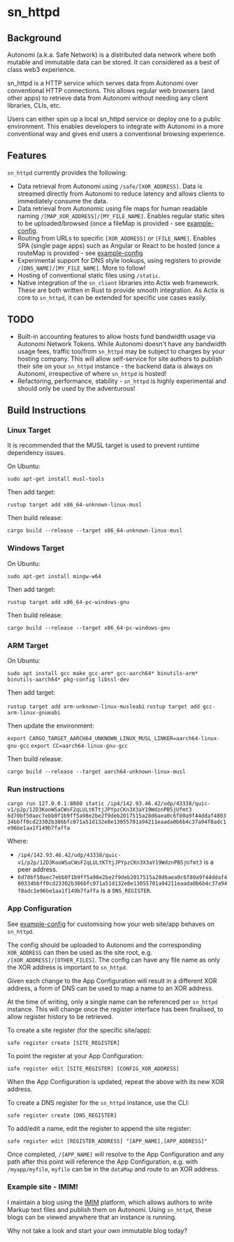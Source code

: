 # sn_httpd

## Background

Autonomi (a.k.a. Safe Network) is a distributed data network where both mutable and immutable data can be stored. It can
considered as a best of class web3 experience.

sn_httpd is a HTTP service which serves data from Autonomi over conventional HTTP connections. This allows regular
web browsers (and other apps) to retrieve data from Autonomi without needing any client libraries, CLIs, etc.

Users can either spin up a local sn_httpd service or deploy one to a public environment. This enables developers to
integrate with Autonomi in a more conventional way and gives end users a conventional browsing experience.

## Features

`sn_httpd` currently provides the following:

- Data retrieval from Autonomi using `/safe/[XOR_ADDRESS]`. Data is streamed directly from Autonomi to reduce
  latency and allows clients to immediately consume the data.
- Data retrieval from Autonomic using file maps for human readable naming `/[MAP_XOR_ADDRESS]/[MY_FILE_NAME]`. Enables
  regular static sites to be uploaded/browsed (once a fileMap is provided - see [example-config](app-config.json).
- Routing from URLs to specific `[XOR_ADDRESS]` or `[FILE_NAME]`. Enables SPA (single page apps) such as Angular or
  React to be hosted (once a routeMap is provided - see [example-config](app-config.json)
- Experimental support for DNS style lookups, using registers to provide `/[DNS_NAME]/[MY_FILE_NAME]`. More to follow!
- Hosting of conventional static files using `/static`.
- Native integration of the `sn_client` libraries into Actix web framework. These are both written in Rust to provide
  smooth integration. As Actix is core to `sn_httpd`, it can be extended for specific use cases easily. 
  
## TODO

- Built-in accounting features to allow hosts fund bandwidth usage via Autonomi Network Tokens. While Autonomi doesn't
  have any bandwidth usage fees, traffic too/from `sn_httpd` may be subject to charges by your hosting company. This
  will allow self-service for site authors to publish their site on your `sn_httpd` instance - the backend data is
  always on Autonomi, irrespective of where `sn_httpd` is hosted!
- Refactoring, performance, stability - `sn_httpd` is highly experimental and should only be used by the adventurous!

## Build Instructions

### Linux Target

It is recommended that the MUSL target is used to prevent runtime dependency issues.

On Ubuntu:

`sudo apt-get install musl-tools`

Then add target:

`rustup target add x86_64-unknown-linux-musl`

Then build release:

`cargo build --release --target x86_64-unknown-linux-musl`

### Windows Target

On Ubuntu:

`sudo apt-get install mingw-w64`

Then add target:

`rustup target add x86_64-pc-windows-gnu`

Then build release:

`cargo build --release --target x86_64-pc-windows-gnu`

### ARM Target

On Ubuntu:

`sudo apt install gcc make gcc-arm* gcc-aarch64* binutils-arm* binutils-aarch64* pkg-config libssl-dev`

Then add target:

`rustup target add arm-unknown-linux-musleabi`
`rustup target add gcc-arm-linux-gnueabi`

Then update the environment:

`export CARGO_TARGET_AARCH64_UNKNOWN_LINUX_MUSL_LINKER=aarch64-linux-gnu-gcc`
`export CC=aarch64-linux-gnu-gcc`

Then build release:

`cargo build --release --target aarch64-unknown-linux-musl`

### Run instructions

`cargo run 127.0.0.1:8080 static /ip4/142.93.46.42/udp/43338/quic-v1/p2p/12D3KooWSaCWsF2qLULtKTtjJPYpzCKn3X3aY19WdznPB5jUfmt3 6d70bf50aec7ebb0f1b9ff5a98e2be2f9deb2017515a28d6aea0c6f80a9f44ddaf480334bbff0cd23302b386bfc071a51d132e8e13055701a94211eaada0b6b4c37a94f8adc1e96be1aa1f149b7faffa`

Where:

- `/ip4/142.93.46.42/udp/43338/quic-v1/p2p/12D3KooWSaCWsF2qLULtKTtjJPYpzCKn3X3aY19WdznPB5jUfmt3` is a peer address.
- `6d70bf50aec7ebb0f1b9ff5a98e2be2f9deb2017515a28d6aea0c6f80a9f44ddaf480334bbff0cd23302b386bfc071a51d132e8e13055701a94211eaada0b6b4c37a94f8adc1e96be1aa1f149b7faffa` is a `DNS_REGISTER`.

### App Configuration

See [example-config](app-config.json) for customising how your web site/app behaves on `sn_httpd`.

The config should be uploaded to Autonomi and the corresponding `XOR_ADDRESS` can then be used as the site root,
e.g. `/[XOR_ADDRESS]/[OTHER_FILES]`. The config can have any file name as only the XOR address is important to `sn_httpd`.

Given each change to the App Configuration will result in a different XOR address, a form of DNS can be used to map a
name to an XOR address.

At the time of writing, only a single name can be referenced per `sn_httpd` instance. This will change once the register
interface has been finalised, to allow register history to be retrieved.

To create a site register (for the specific site/app):

`safe register create [SITE_REGISTER]`

To point the register at your App Configuration:

`safe register edit [SITE_REGISTER] [CONFIG_XOR_ADDRESS]`

When the App Configuration is updated, repeat the above with its new XOR address.

To create a DNS register for the `sn_httpd` instance, use the CLI:

`safe register create [DNS_REGISTER]`

To add/edit a name, edit the register to append the site register:

`safe register edit [REGISTER_ADDRESS] "[APP_NAME],[APP_ADDRESS]"`

Once completed, `/[APP_NAME]` will resolve to the App Configuration and any path after this point will reference
the App Configuration, e.g. with `/myapp/myfile`, `myfile` can be in the `dataMap` and route to an XOR address.

### Example site - IMIM!

I maintain a blog using the [IMIM](https://github.com/traktion/i-am-immutable-client) platform, which allows authors 
to write Markup text files and publish them on Autonomi. Using `sn_httpd`, these blogs can be viewed anywhere that an
instance is running.

Why not take a look and start your own immutable blog today?
